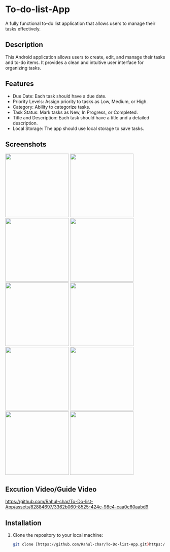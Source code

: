 # To-do-list-App
A fully functional to-do list application that allows users to manage their tasks effectively. 

## Description

This Android application allows users to create, edit, and manage their tasks and to-do items. It provides a clean and intuitive user interface for organizing tasks.

## Features

- Due Date: Each task should have a due date.
- Priority Levels: Assign priority to tasks as Low, Medium, or High.
- Category: Ability to categorize tasks.
- Task Status: Mark tasks as New, In Progress, or Completed.
- Title and Description: Each task should have a title and a detailed description.
- Local Storage: The app should use local storage to save tasks. 

## Screenshots

<img src='https://github.com/Rahul-char/To-Do-list-App/assets/82884697/9375ba5c-dfd6-492a-b96c-b471a6a21f0d.jpg' width='200'>
<img src='https://github.com/Rahul-char/To-Do-list-App/assets/82884697/30c3835f-f6b6-45ea-994f-9b0a061b46d0.jpg' width='200'>
<img src='https://github.com/Rahul-char/To-Do-list-App/assets/82884697/f43f40c8-054d-4050-a7ad-c54658a84f37.jpg' width='200'>
<img src='https://github.com/Rahul-char/To-Do-list-App/assets/82884697/0b8f73ab-2d0a-4f9f-85a4-ecb807c0d009.jpg' width='200'>
<img src='https://github.com/Rahul-char/To-Do-list-App/assets/82884697/fe9d8626-6851-454e-be96-daa9b9097c52.jpg' width='200'>
<img src='https://github.com/Rahul-char/To-Do-list-App/assets/82884697/d0fdb390-d2c7-4a82-a04d-2e7628044081.jpg' width='200'>
<img src='https://github.com/Rahul-char/To-Do-list-App/assets/82884697/d89d5269-f3e1-4854-aaab-f9b6979f6614.jpg' width='200'>
<img src='https://github.com/Rahul-char/To-Do-list-App/assets/82884697/96e549eb-841d-4bda-b807-5aa97cd99e4f.jpg' width='200'>
<img src='https://github.com/Rahul-char/To-Do-list-App/assets/82884697/9cba979f-d0d4-4c42-9f0a-f34060ded60d.jpg' width='200'>
<img src='https://github.com/Rahul-char/To-Do-list-App/assets/82884697/fe2674e9-0e52-411a-8c03-cee815dbdf1c.jpg' width='200'>


## Excution Video/Guide Video

https://github.com/Rahul-char/To-Do-list-App/assets/82884697/3362b060-8525-424e-98c4-caa0e60aabd9





## Installation

1. Clone the repository to your local machine:

   ```bash
   git clone [https://github.com/Rahul-char/To-Do-list-App.git)https://github.com/Rahul-char/To-Do-list-App.git]

